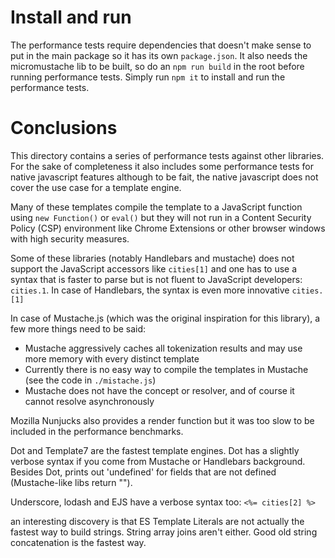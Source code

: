 # Install and run

The performance tests require dependencies that doesn't make sense to put in the main package so it
has its own `package.json`.
It also needs the micromustache lib to be built, so do an `npm run build` in the root before running performance tests.
Simply run `npm it` to install and run the performance tests.

# Conclusions

This directory contains a series of performance tests against other libraries.
For the sake of completeness it also includes some performance tests for native javascript features
although to be fait, the native javascript does not cover the use case for a template engine.

Many of these templates compile the template to a JavaScript function using `new Function()`
or `eval()` but they will not run in a Content Security Policy (CSP) environment like Chrome Extensions
or other browser windows with high security measures.

Some of these libraries (notably Handlebars and mustache) does not support the JavaScript accessors like `cities[1]`
and one has to use a syntax that is faster to parse but is not fluent to JavaScript developers: `cities.1`.
In case of Handlebars, the syntax is even more innovative `cities.[1]`

In case of Mustache.js (which was the original inspiration for this library), a few more things need to be said:

* Mustache aggressively caches all tokenization results and may use more memory with every distinct template
* Currently there is no easy way to compile the templates in Mustache (see the code in `./mistache.js`)
* Mustache does not have the concept or resolver, and of course it cannot resolve asynchronously

Mozilla Nunjucks also provides a render function but it was too slow to be included in the performance benchmarks.

Dot and Template7 are the fastest template engines. Dot has a slightly verbose syntax if you come from Mustache or Handlebars background. Besides Dot, prints out 'undefined' for fields that are not defined (Mustache-like libs return "").

Underscore, lodash and EJS have a verbose syntax too: `<%= cities[2] %>`

an interesting discovery is that ES Template Literals are not actually the fastest way to build strings.
String array joins aren't either. Good old string concatenation is the fastest way.
